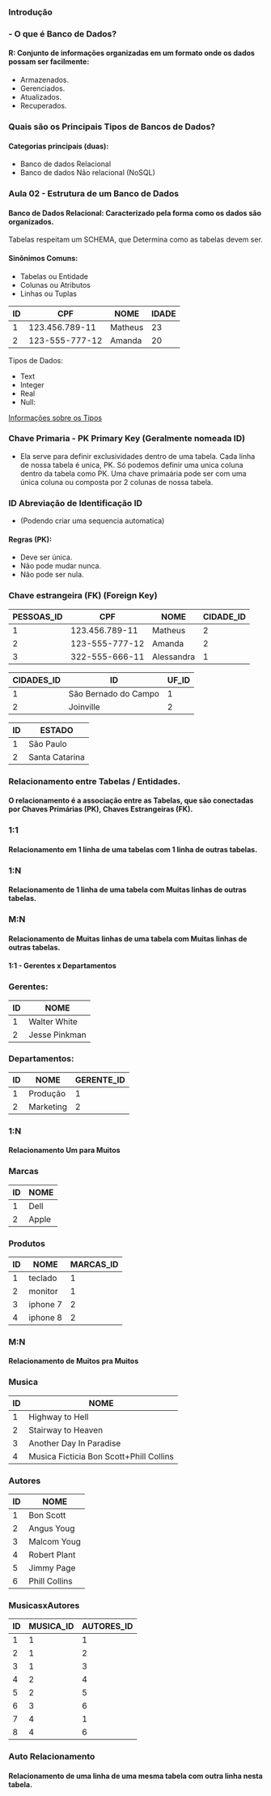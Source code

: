 ### Introdução

### - O que é Banco de Dados?

#### R: Conjunto de informações organizadas em um formato onde os dados possam ser facilmente:
- Armazenados.
- Gerenciados.
- Atualizados.
- Recuperados.

### Quais são os Principais Tipos de Bancos de Dados?

#### Categorias principais (duas):

- Banco de dados Relacional
- Banco de dados Não relacional (NoSQL)

### Aula 02 - Estrutura de um Banco de Dados

#### Banco de Dados Relacional: Caracterizado pela forma como os dados são organizados.

Tabelas respeitam um SCHEMA, que Determina como as tabelas devem ser.

#### Sinônimos Comuns:
- Tabelas ou Entidade
- Colunas ou Atributos
- Linhas ou Tuplas

| ID  | CPF            | NOME    | IDADE |
|-----|----------------|---------|-------|
| 1   | 123.456.789-11 | Matheus | 23    | 
| 2   | 123-555-777-12 | Amanda  | 20    |


Tipos de Dados:
- Text
- Integer
- Real
- Null:

<a href="https://www.sqlite.org/datatype3.html">Informações sobre os Tipos<a/>

### Chave Primaria - PK Primary Key (Geralmente nomeada ID)
- Ela serve para definir exclusividades dentro de uma tabela. Cada linha de nossa tabela é unica, PK. Só podemos definir uma unica coluna dentro da tabela como PK. Uma chave primaária pode ser com uma única coluna ou composta por 2 colunas de nossa tabela.

### ID Abreviação de Identificação ID 

- (Podendo criar uma sequencia automatica)

#### Regras (PK):

- Deve ser única.
- Não pode mudar nunca.
- Não pode ser nula.

### Chave estrangeira (FK) (Foreign Key)

| PESSOAS_ID | CPF            | NOME       | CIDADE_ID |
|------------|----------------|------------|-----------|
| 1          | 123.456.789-11 | Matheus    | 2         |
| 2          | 123-555-777-12 | Amanda     | 2         |
| 3          | 322-555-666-11 | Alessandra | 1         |

| CIDADES_ID | ID                   | UF_ID |
|------------|----------------------|-------|
| 1          | São Bernado do Campo | 1     |
| 2          | Joinville            | 2     |

| ID  | ESTADO         |     
|-----|----------------|
| 1   | São Paulo      |
| 2   | Santa Catarina |


### Relacionamento entre Tabelas / Entidades.

#### O relacionamento é a associação entre as Tabelas, que são conectadas por Chaves Primárias (PK), Chaves Estrangeiras (FK).

### 1:1 
#### Relacionamento em 1 linha de uma tabelas com 1 linha de outras tabelas. 

### 1:N 
#### Relacionamento de 1 linha de uma tabela com Muitas linhas de outras tabelas. 

### M:N 
#### Relacionamento de Muitas linhas de uma tabela com Muitas linhas de outras tabelas.


#### 1:1 - Gerentes x Departamentos


### Gerentes: 

| ID  | NOME          |
|-----|---------------|
| 1   | Walter White  | 
| 2   | Jesse Pinkman |

### Departamentos:

| ID  | NOME      | GERENTE_ID |
|-----|-----------|------------|
| 1   | Produção  | 1          |
| 2   | Marketing | 2          |


### 1:N 

#### Relacionamento Um para Muitos

###  Marcas

| ID  | NOME  |
|-----|-------|
 | 1   | Dell  | 
 | 2   | Apple |

### Produtos

| ID  | NOME     | MARCAS_ID |
|-----|----------|-----------|
| 1   | teclado  | 1         | 
| 2   | monitor  | 1         | 
| 3   | iphone 7 | 2         | 
| 4   | iphone 8 | 2         |

### M:N 

#### Relacionamento de Muitos pra Muitos

### Musica

| ID  | NOME                                    |
|-----|-----------------------------------------|
| 1   | Highway to Hell                         | 
| 2   | Stairway to Heaven                      | 
| 3   | Another Day In Paradise                 | 
| 4   | Musica Ficticia Bon Scott+Phill Collins |

### Autores

| ID  | NOME          |
|-----|---------------|
| 1   | Bon Scott     | 
| 2   | Angus Youg    | 
| 3   | Malcom Youg   | 
| 4   | Robert Plant  | 
| 5   | Jimmy Page    | 
| 6   | Phill Collins |

### MusicasxAutores

| ID  | MUSICA_ID | AUTORES_ID |
|-----|-----------|------------|
| 1   | 1         | 1          |
| 2   | 1         | 2          | 
| 3   | 1         | 3          | 
| 4   | 2         | 4          | 
| 5   | 2         | 5          | 
| 6   | 3         | 6          | 
| 7   | 4         | 1          | 
| 8   | 4         | 6          |


### Auto Relacionamento

#### Relacionamento de uma linha de uma mesma tabela com outra linha nesta tabela.

